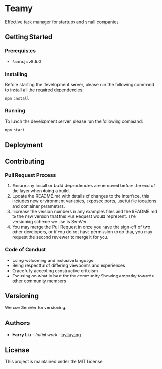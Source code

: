 # Teamy
Effective task manager for startups and small companies

## Getting Started

### Prerequistes

- Node.js v8.5.0

### Installing

Before starting the development server, please run the following command to install all the required dependencies:

```
npm install
``` 

### Running

To lunch the development server, please run the following command: 

```
npm start
```

## Deployment

## Contributing
### Pull Request Process

1. Ensure any install or build dependencies are removed before the end of the layer when doing a build.
2. Update the README.md with details of changes to the interface, this includes new environment variables, exposed ports, useful file locations and container parameters.
3. Increase the version numbers in any examples files and the README.md to the new version that this Pull Request would represent. The versioning scheme we use is SemVer.
4. You may merge the Pull Request in once you have the sign-off of two other developers, or if you do not have permission to do that, you may request the second reviewer to merge it for you.

### Code of Conduct

- Using welcoming and inclusive language
- Being respectful of differing viewpoints and experiences
- Gracefully accepting constructive criticism
- Focusing on what is best for the community
Showing empathy towards other community members

## Versioning
We use SemVer for versioning.

## Authors

- **Harry Liu** - *Initial work* - [byliuyang](https://github.com/byliuyang)

## License
This project is maintained under the MIT License.
